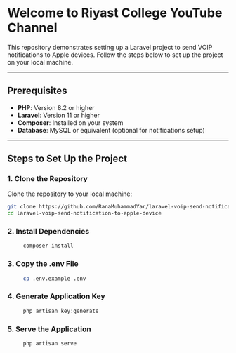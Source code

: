 # Welcome to Riyast College YouTube Channel

This repository demonstrates setting up a Laravel project to send VOIP notifications to Apple devices. Follow the steps below to set up the project on your local machine.

---

## Prerequisites

- **PHP**: Version 8.2 or higher
- **Laravel**: Version 11 or higher
- **Composer**: Installed on your system
- **Database**: MySQL or equivalent (optional for notifications setup)

---

## Steps to Set Up the Project

### 1. **Clone the Repository**
Clone the repository to your local machine:
```bash
git clone https://github.com/RanaMuhammadYar/laravel-voip-send-notification-to-apple-device.git
cd laravel-voip-send-notification-to-apple-device 
```

### 2. **Install Dependencies**
   
``` bash
     composer install
```

### 3. **Copy the .env File**
   
``` bash
     cp .env.example .env
```

### 4. **Generate Application Key**
   
``` bash
     php artisan key:generate
```

### 5. **Serve the Application**
   
``` bash
     php artisan serve
```

